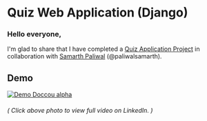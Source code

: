# Quiz Web Application (Django)

### Hello everyone,
I'm glad to share that I have completed a [Quiz Application Project](https://github.com/samyakjain101/quiz) in collaboration with [Samarth Paliwal](https://github.com/paliwalsamarth) (@paliwalsamarth).

## Demo

[![Demo Doccou alpha](https://media.giphy.com/media/rKG3BVeIyQWYcjzT4M/giphy.gif)](https://www.linkedin.com/feed/update/urn:li:activity:6723199828987383808/)
###### ( Click above photo to view full video on LinkedIn. )
